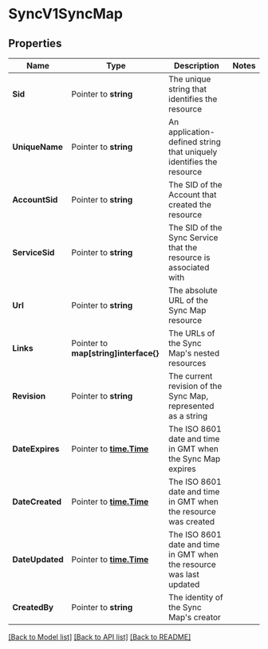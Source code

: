 # SyncV1SyncMap

## Properties

Name | Type | Description | Notes
------------ | ------------- | ------------- | -------------
**Sid** | Pointer to **string** | The unique string that identifies the resource |
**UniqueName** | Pointer to **string** | An application-defined string that uniquely identifies the resource |
**AccountSid** | Pointer to **string** | The SID of the Account that created the resource |
**ServiceSid** | Pointer to **string** | The SID of the Sync Service that the resource is associated with |
**Url** | Pointer to **string** | The absolute URL of the Sync Map resource |
**Links** | Pointer to **map[string]interface{}** | The URLs of the Sync Map's nested resources |
**Revision** | Pointer to **string** | The current revision of the Sync Map, represented as a string |
**DateExpires** | Pointer to [**time.Time**](time.Time.md) | The ISO 8601 date and time in GMT when the Sync Map expires |
**DateCreated** | Pointer to [**time.Time**](time.Time.md) | The ISO 8601 date and time in GMT when the resource was created |
**DateUpdated** | Pointer to [**time.Time**](time.Time.md) | The ISO 8601 date and time in GMT when the resource was last updated |
**CreatedBy** | Pointer to **string** | The identity of the Sync Map's creator |

[[Back to Model list]](../README.md#documentation-for-models) [[Back to API list]](../README.md#documentation-for-api-endpoints) [[Back to README]](../README.md)


